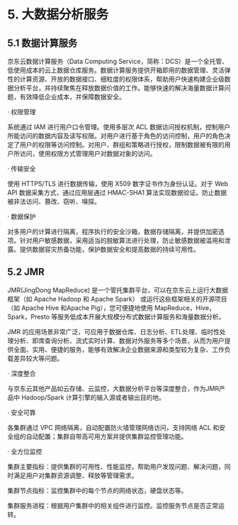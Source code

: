 # 5. 大数据分析服务

## 5.1 数据计算服务

京东云数据计算服务（Data Computing Service，简称：DCS）是一个全托管、低使用成本的云上数据仓库服务。数据计算服务提供开箱即用的数据管理、灵活弹性的计算资源、开放的数据接口、细粒度的权限体系，帮助用户快速构建企业级数据分析平台，并持续聚焦在释放数据价值的工作。能够快速的解决海量数据计算问题，有效降低企业成本，并保障数据安全。

· 权限管理

系统通过 IAM 进行用户口令管理。使用多层次 ACL 数据访问授权机制，控制用户所能访问的数据内容及读写权限。对用户进行基于角色的访问控制，用户的角色决定了用户的权限等访问控制。对用户、群组和策略进行授权，限制数据被有限的用户所访问，使用权限方式管理用户对数据对象的访问。

· 传输安全

使用 HTTPS/TLS 进行数据传输，使用 X509 数字证书作为身份认证。对于 Web API 数据采集方式，通过应用层通过 HMAC-SHA1 算法实现数据验证。防止数据被非法访问、篡改、窃听、嗅探。

· 数据保护

对多用户的计算进行隔离，程序执行的安全沙箱，数据存储隔离，并提供加密选项。针对用户敏感数据，采用适当的脱敏算法进行处理，防止敏感数据被滥用和泄露。提供数据容灾热备功能，保护数据安全和提高数据的持续可用性。

## 5.2 JMR

JMR(JingDong MapReduce) 是一个管托集群平台，可以在京东云上运行大数据框架（如 Apache Hadoop 和 Apache Spark） 或运行这些框架相关的开源项目（如 Apache Hive 和Apache Pig），您可便捷地使用 MapReduce，Hive，Spark，Presto 等服务低成本开展大规模分布式数据计算服务和海量数据分析。

JMR 的应用场景非常广泛，可应用于数据仓库、日志分析、ETL处理、临时性处理分析、即席查询分析、流式实时计算、数据对外服务等多个场景，从而为用户提供全面、实用、便捷的服务，能够有效解决企业数据来源和类型较为复杂、工作负载差异较大等问题。

· 深度整合

与京东云其他产品如云存储、云监控，大数据分析平台等深度整合，作为JMR产品中 Hadoop/Spark 计算引擎的输入源或者输出目的地。

· 安全可靠

各集群通过 VPC 网络隔离，自动配置防火墙管理网络访问，支持网络 ACL 和安全组的自动配置；集群自带高可用方案并提供集群监控管理功能。

· 全方位监控

集群主要指标：提供集群的可用性、性能监控，帮助用户发现问题、解决问题，同时满足用户对集群资源调整、释放等管理需求。

集群节点指标：监控集群中的每个节点的网络状态，硬盘状态等。

集群服务进程：根据用户集群中的相关组件进行监控。监控服务节点是否正常运转。

